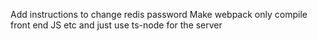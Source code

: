 Add instructions to change redis password
Make webpack only compile front end JS etc and just use ts-node for the server